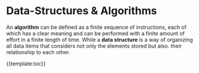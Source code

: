 # Data-Structures & Algorithms
An <b>algorithm</b> can be defined as a finite sequence of instructions, each of which has a clear meaning and can be performed with a finite amount of effort in a finite length of time. While a <b>data structure</b> is a way of organizing all data items that considers not only the elements stored but also. their relationship to each other.

{{template:toc}}